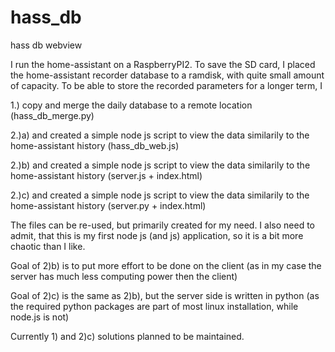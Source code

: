 # hass_db
hass db webview

I run the home-assistant on a RaspberryPI2. To save the SD card, I placed the home-assistant recorder database to a ramdisk, with quite small amount of capacity. To be able to store the recorded parameters for a longer term, I

1.) copy and merge the daily database to a remote location (hass_db_merge.py)

2.)a) and created a simple node js script to view the data similarily to the home-assistant history (hass_db_web.js)

2.)b) and created a simple node js script to view the data similarily to the home-assistant history (server.js + index.html)

2.)c) and created a simple node js script to view the data similarily to the home-assistant history (server.py + index.html)

The files can be re-used, but primarily created for my need.
I also need to admit, that this is my first node js (and js) application, so it is a bit more chaotic than I like.

Goal of 2)b) is to put more effort to be done on the client (as in my case the server has much less computing power then the client)

Goal of 2)c) is the same as 2)b), but the server side is written in python (as the required python packages are part of most linux installation, while node.js is not)

Currently 1) and 2)c) solutions planned to be maintained.
